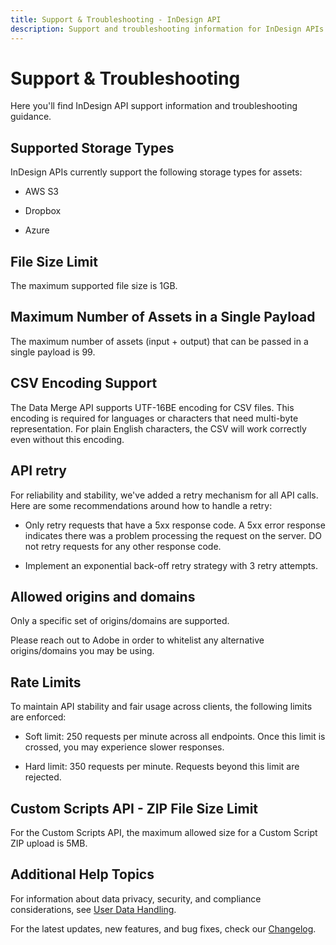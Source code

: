 ```yaml
---
title: Support & Troubleshooting - InDesign API
description: Support and troubleshooting information for InDesign APIs.
---
```


# Support & Troubleshooting

Here you'll find InDesign API support information and troubleshooting guidance.

## Supported Storage Types

InDesign APIs currently support the following storage types for assets:

- AWS S3

- Dropbox

- Azure

## File Size Limit

The maximum supported file size is 1GB.

## Maximum Number of Assets in a Single Payload

The maximum number of assets (input + output) that can be passed in a single payload is 99.

## CSV Encoding Support

The Data Merge API supports UTF-16BE encoding for CSV files. This encoding is required for languages or characters that need multi-byte representation. For plain English characters, the CSV will work correctly even without this encoding.

## API retry

 For reliability and stability, we've added a retry mechanism for all API calls. Here are some recommendations around how to handle a retry:

  - Only retry requests that have a 5xx response code. A 5xx error response indicates there was a problem processing the request on the server. DO not retry requests for any other response code.

  - Implement an exponential back-off retry strategy with 3 retry attempts.

## Allowed origins and domains

Only a specific set of origins/domains are supported.

Please reach out to Adobe in order to whitelist any alternative origins/domains you may be using.

## Rate Limits

To maintain API stability and fair usage across clients, the following limits are enforced:

- Soft limit: 250 requests per minute across all endpoints. Once this limit is crossed, you may experience slower responses.

- Hard limit: 350 requests per minute. Requests beyond this limit are rejected.

## Custom Scripts API - ZIP File Size Limit

For the Custom Scripts API, the maximum allowed size for a Custom Script ZIP upload is 5MB.

## Additional Help Topics

For information about data privacy, security, and compliance considerations, see [User Data Handling](./user-data-handling.md).

For the latest updates, new features, and bug fixes, check our [Changelog](../changelog/index.md).
